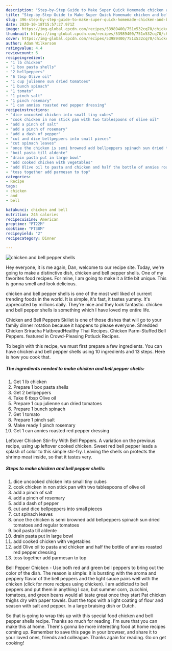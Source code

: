 ```yaml
---
description: "Step-by-Step Guide to Make Super Quick Homemade chicken and bell pepper shells"
title: "Step-by-Step Guide to Make Super Quick Homemade chicken and bell pepper shells"
slug: 396-step-by-step-guide-to-make-super-quick-homemade-chicken-and-bell-pepper-shells
date: 2020-10-18T15:57:27.971Z
image: https://img-global.cpcdn.com/recipes/53989400/751x532cq70/chicken-and-bell-pepper-shells-recipe-main-photo.jpg
thumbnail: https://img-global.cpcdn.com/recipes/53989400/751x532cq70/chicken-and-bell-pepper-shells-recipe-main-photo.jpg
cover: https://img-global.cpcdn.com/recipes/53989400/751x532cq70/chicken-and-bell-pepper-shells-recipe-main-photo.jpg
author: Adam Wilkerson
ratingvalue: 4.4
reviewcount: 6
recipeingredient:
- "1 lb chicken"
- "1 box pasta shells"
- "2 bellpeppers"
- "6 tbsp Olive oil"
- "1 cup julienne sun dried tomatoes"
- "1 bunch spinach"
- "1 tomato"
- "1 pinch salt"
- "1 pinch rosemary"
- "1 can annies roasted red pepper dressing"
recipeinstructions:
- "dice uncooked chicken into small tiny cubes"
- "cook chicken in non stick pan with two tablespoons of olive oil"
- "add a pinch of salt"
- "add a pinch of rosemary"
- "add a dash of pepper"
- "cut and dice bellpeppers into small pieces"
- "cut spinach leaves"
- "once the chicken is semi browned add bellpeppers spinach sun dried tomatoes and regular tomatoes"
- "boil pasta till aldente"
- "drain pasta put in large bowl"
- "add cooked chicken with vegetables"
- "add Olive oil to pasta and chicken and half the bottle of annies roasted red pepper dressing"
- "toss together add parmesan to top"
categories:
- Recipe
tags:
- chicken
- and
- bell

katakunci: chicken and bell 
nutrition: 245 calories
recipecuisine: American
preptime: "PT22M"
cooktime: "PT38M"
recipeyield: "2"
recipecategory: Dinner

---
```



![chicken and bell pepper shells](https://img-global.cpcdn.com/recipes/53989400/751x532cq70/chicken-and-bell-pepper-shells-recipe-main-photo.jpg)

Hey everyone, it is me again, Dan, welcome to our recipe site. Today, we're going to make a distinctive dish, chicken and bell pepper shells. One of my favorites food recipes. For mine, I am going to make it a little bit unique. This is gonna smell and look delicious.

chicken and bell pepper shells is one of the most well liked of current trending foods in the world. It is simple, it's fast, it tastes yummy. It's appreciated by millions daily. They're nice and they look fantastic. chicken and bell pepper shells is something which I have loved my entire life.

Chicken and Bell Peppers Skillet is one of those dishes that will go to your family dinner rotation because it happens to please everyone. Shredded Chicken Sriracha FlatbreadHealthy Thai Recipes. Chicken Parm-Stuffed Bell Peppers. featured in Crowd-Pleasing Potluck Recipes.


To begin with this recipe, we must first prepare a few ingredients. You can have chicken and bell pepper shells using 10 ingredients and 13 steps. Here is how you cook that.

<!--inarticleads1-->

##### The ingredients needed to make chicken and bell pepper shells:

1. Get 1 lb chicken
1. Prepare 1 box pasta shells
1. Get 2 bellpeppers
1. Take 6 tbsp Olive oil
1. Prepare 1 cup julienne sun dried tomatoes
1. Prepare 1 bunch spinach
1. Get 1 tomato
1. Prepare 1 pinch salt
1. Make ready 1 pinch rosemary
1. Get 1 can annies roasted red pepper dressing


Leftover Chicken Stir-fry With Bell Peppers. A variation on the previous recipe, using up leftover cooked chicken. Sweet red bell pepper leads a splash of color to this simple stir-fry. Leaving the shells on protects the shrimp meat inside, so that it tastes very. 

<!--inarticleads2-->

##### Steps to make chicken and bell pepper shells:

1. dice uncooked chicken into small tiny cubes
1. cook chicken in non stick pan with two tablespoons of olive oil
1. add a pinch of salt
1. add a pinch of rosemary
1. add a dash of pepper
1. cut and dice bellpeppers into small pieces
1. cut spinach leaves
1. once the chicken is semi browned add bellpeppers spinach sun dried tomatoes and regular tomatoes
1. boil pasta till aldente
1. drain pasta put in large bowl
1. add cooked chicken with vegetables
1. add Olive oil to pasta and chicken and half the bottle of annies roasted red pepper dressing
1. toss together add parmesan to top


Bell Pepper Chicken - Use both red and green bell peppers to bring out the color of the dish. The reason is simple: it is bursting with the aroma and peppery flavor of the bell peppers and the light sauce pairs well with the chicken (click for more recipes using chicken). I am addicted to bell peppers and put them in anything I can, but summer corn, zucchini, tomatoes, and green beans would all taste great once they start Pat chicken thighs dry with paper towels. Dust the tops with a light coating of flour and season with salt and pepper. In a large braising dish or Dutch. 

So that is going to wrap this up with this special food chicken and bell pepper shells recipe. Thanks so much for reading. I'm sure that you can make this at home. There's gonna be more interesting food at home recipes coming up. Remember to save this page in your browser, and share it to your loved ones, friends and colleague. Thanks again for reading. Go on get cooking!
